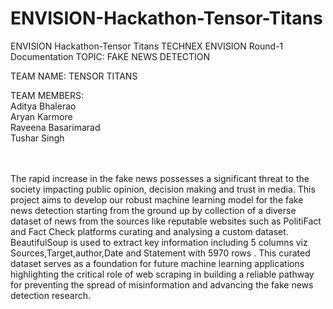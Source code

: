 # ENVISION-Hackathon-Tensor-Titans
ENVISION Hackathon-Tensor Titans
TECHNEX
ENVISION
Round-1 Documentation
TOPIC: FAKE NEWS DETECTION


TEAM NAME: TENSOR TITANS<br/>

TEAM MEMBERS:<br/>
Aditya Bhalerao<br/>
Aryan Karmore<br/>
Raveena Basarimarad<br/>
Tushar Singh<br/>
<br/><br/>
 <p>The rapid increase in the fake news possesses a significant threat to the society impacting public opinion, decision making and trust in media. This project aims to develop our robust machine learning model for the fake news detection starting from the ground up by collection of a diverse dataset of news from the sources like reputable websites such as PolitiFact and Fact Check platforms curating and analysing a custom dataset. BeautifulSoup is used to extract key information including 5 columns viz Sources,Target,author,Date and Statement with 5970 rows . This curated dataset serves as a foundation for future machine learning applications highlighting the critical role of web scraping in building a reliable pathway for preventing the spread of misinformation and advancing the fake news detection research.</p>



